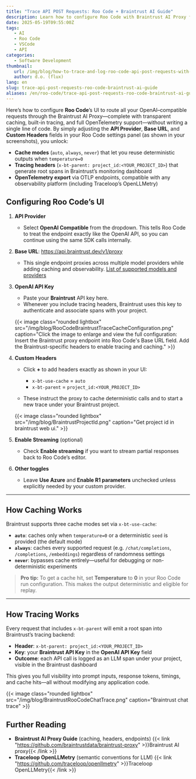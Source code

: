 ```yaml
---
title: "Trace API POST Requests: Roo Code + Braintrust AI Guide"
description: Learn how to configure Roo Code with Braintrust AI Proxy for enhanced API request tracing, caching, and OpenTelemetry monitoring - a step-by-step implementation guide.
date: 2025-05-19T09:55:00Z
tags:
   - AI
   - Roo Code
   - VSCode
   - API
categories:
   - Software Development
thumbnail:
   url: /img/blog/how-to-trace-and-log-roo-code-api-post-requests-with-braintrust-ai-proxy.jpg
   author: d.o. (flux)
lang: en
slug: trace-api-post-requests-roo-code-braintrust-ai-guide
aliases: /en/roo-code/trace-api-post-requests-roo-code-braintrust-ai-guide
---
```


Here’s how to configure **Roo Code**’s UI to route all your OpenAI–compatible requests through the Braintrust AI Proxy—complete with transparent caching, built-in tracing, and full OpenTelemetry support—without writing a single line of code. By simply adjusting the **API Provider**, **Base URL**, and **Custom Headers** fields in your Roo Code settings panel (as shown in your screenshots), you unlock:

* **Cache modes** (`auto`, `always`, `never`) that let you reuse deterministic outputs when `temperature=0`
* **Tracing headers** (`x-bt-parent: project_id:<YOUR_PROJECT_ID>`) that generate root spans in Braintrust’s monitoring dashboard
* **OpenTelemetry export** via OTLP endpoints, compatible with any observability platform (including Traceloop’s OpenLLMetry)

## Configuring Roo Code’s UI

1. **API Provider**

   * Select **OpenAI Compatible** from the dropdown. This tells Roo Code to treat the endpoint exactly like the OpenAI API, so you can continue using the same SDK calls internally.

2. **Base URL**: https://api.braintrust.dev/v1/proxy

   * This single endpoint proxies across multiple model providers while adding caching and observability. [List of supported models and providers](https://www.braintrust.dev/docs/guides/proxy?utm_source=chatgpt.com#list-of-supported-models-and-providers)

3. **OpenAI API Key**

   * Paste your **Braintrust** API key here.
   * Whenever you include tracing headers, Braintrust uses this key to authenticate and associate spans with your project.

   {{< image class="rounded lightbox" src="/img/blog/RooCodeBraintrustTraceCacheConfiguration.png" caption="Click the image to enlarge and view the full configuration: Insert the Braintrust proxy endpoint into Roo Code's Base URL field. Add the Braintrust-specific headers to enable tracing and caching." >}}

4. **Custom Headers**

   * Click **+** to add headers exactly as shown in your UI:

     * `x-bt-use-cache` = `auto`
     * `x-bt-parent` = `project_id:<YOUR_PROJECT_ID>`
   * These instruct the proxy to cache deterministic calls and to start a new trace under your Braintrust project.

   {{< image class="rounded lightbox" src="/img/blog/BraintrustProjectId.png" caption="Get project id in braintrust web ui." >}}

5. **Enable Streaming** (optional)

   * Check **Enable streaming** if you want to stream partial responses back to Roo Code’s editor.

6. **Other toggles**

   * Leave **Use Azure** and **Enable R1 parameters** unchecked unless explicitly needed by your custom provider.

---

## How Caching Works

Braintrust supports three cache modes set via `x-bt-use-cache`:

* **`auto`**: caches only when `temperature=0` or a deterministic `seed` is provided (the default mode)
* **`always`**: caches every supported request (e.g. `/chat/completions`, `/completions`, `/embeddings`) regardless of randomness settings
* **`never`**: bypasses cache entirely—useful for debugging or non-deterministic experiments

> **Pro tip:** To get a cache hit, set **Temperature** to **0** in your Roo Code run configuration. This makes the output deterministic and eligible for replay.

---

## How Tracing Works

Every request that includes `x-bt-parent` will emit a root span into Braintrust’s tracing backend:

* **Header**: `x-bt-parent: project_id:<YOUR_PROJECT_ID>`
* **Key**: your **Braintrust API Key** in the **OpenAI API Key** field
* **Outcome**: each API call is logged as an LLM span under your project, visible in the Braintrust dashboard

This gives you full visibility into prompt inputs, response tokens, timings, and cache hits—all without modifying any application code.


{{< image class="rounded lightbox" src="/img/blog/BraintrustRooCodeChatTrace.png" caption="Braintrust chat trace" >}}

## Further Reading

* **Braintrust AI Proxy Guide** (caching, headers, endpoints) {{< link "https://github.com/braintrustdata/braintrust-proxy" >}}Braintrust AI proxy{{< /link >}}
* **Traceloop OpenLLMetry** (semantic conventions for LLM) {{< link "https://github.com/traceloop/openllmetry" >}}Traceloop OpenLLMetry{{< /link >}}
